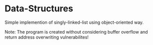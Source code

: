 # Data-Structures

Simple implemention of singly-linked-list using object-oriented way.

Note: The program is created without considering buffer overflow and return address overwriting vulnerabilites!
